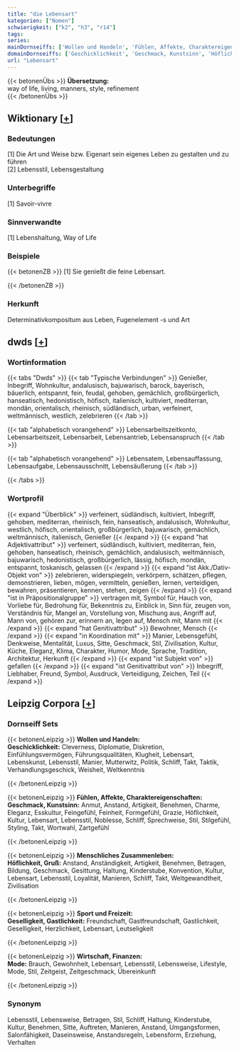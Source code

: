 ```yaml
---
title: "die Lebensart"
kategorien: ["Nomen"]
schwierigkeit: ["k2", "h3", "r14"]
tags:
series:
mainDornseiffs: ['Wollen und Handeln', 'Fühlen, Affekte, Charaktereigenschaften', 'Menschliches Zusammenleben', 'Sport und Freizeit', 'Wirtschaft, Finanzen']
domainDornseiffs: ['Geschicklichkeit', 'Geschmack, Kunstsinn', 'Höflichkeit, Gruß', 'Geselligkeit, Gastlichkeit', 'Mode']
url: "Lebensart"
---
```


{{< betonenÜbs >}}
**Übersetzung:**  
way of life, living, manners, style, refinement  
{{< /betonenÜbs >}}

## Wiktionary [[+](https://de.wiktionary.org/wiki/Lebensart)]

### Bedeutungen
[1] Die Art und Weise bzw. Eigenart sein eigenes Leben zu gestalten und zu führen  
[2] Lebensstil, Lebensgestaltung  

### Unterbegriffe
[1] Savoir-vivre  

### Sinnverwandte
[1] Lebenshaltung, Way of Life  

### Beispiele
{{< betonenZB >}}
[1] Sie genießt die feine Lebensart.  

{{< /betonenZB >}}
### Herkunft
Determinativkompositum aus Leben, Fugenelement -s und Art  



## dwds [[+](https://www.dwds.de/wb/Lebensart)]

### Wortinformation
{{< tabs "Dwds" >}}
{{< tab "Typische Verbindungen" >}}
Genießer, Inbegriff, Wohnkultur, andalusisch, bajuwarisch, barock, bayerisch, bäuerlich, entspannt, fein, feudal, gehoben, gemächlich, großbürgerlich, hanseatisch, hedonistisch, höfisch, italienisch, kultiviert, mediterran, mondän, orientalisch, rheinisch, südländisch, urban, verfeinert, weltmännisch, westlich, zelebrieren
{{< /tab >}}

{{< tab "alphabetisch vorangehend" >}}
Lebensarbeitszeitkonto, Lebensarbeitszeit, Lebensarbeit, Lebensantrieb, Lebensanspruch
{{< /tab >}}

{{< tab "alphabetisch vorangehend" >}}
Lebensatem, Lebensauffassung, Lebensaufgabe, Lebensausschnitt, Lebensäußerung
{{< /tab >}}

{{< /tabs >}}

### Wortprofil
{{< expand "Überblick" >}} verfeinert, südländisch, kultiviert, Inbegriff, gehoben, mediterran, rheinisch, fein, hanseatisch, andalusisch, Wohnkultur, westlich, höfisch, orientalisch, großbürgerlich, bajuwarisch, gemächlich, weltmännisch, italienisch, Genießer {{< /expand >}}
{{< expand "hat Adjektivattribut" >}} verfeinert, südländisch, kultiviert, mediterran, fein, gehoben, hanseatisch, rheinisch, gemächlich, andalusisch, weltmännisch, bajuwarisch, hedonistisch, großbürgerlich, lässig, höfisch, mondän, entspannt, toskanisch, gelassen {{< /expand >}}
{{< expand "ist Akk./Dativ-Objekt von" >}} zelebrieren, widerspiegeln, verkörpern, schätzen, pflegen, demonstrieren, lieben, mögen, vermitteln, genießen, lernen, verteidigen, bewahren, präsentieren, kennen, stehen, zeigen {{< /expand >}}
{{< expand "ist in Präpositionalgruppe" >}} vertragen mit, Symbol für, Hauch von, Vorliebe für, Bedrohung für, Bekenntnis zu, Einblick in, Sinn für, zeugen von, Verständnis für, Mangel an, Vorstellung von, Mischung aus, Angriff auf, Mann von, gehören zur, erinnern an, legen auf, Mensch mit, Mann mit {{< /expand >}}
{{< expand "hat Genitivattribut" >}} Bewohner, Mensch {{< /expand >}}
{{< expand "in Koordination mit" >}} Manier, Lebensgefühl, Denkweise, Mentalität, Luxus, Sitte, Geschmack, Stil, Zivilisation, Kultur, Küche, Eleganz, Klima, Charakter, Humor, Mode, Sprache, Tradition, Architektur, Herkunft {{< /expand >}}
{{< expand "ist Subjekt von" >}} gefallen {{< /expand >}}
{{< expand "ist Genitivattribut von" >}} Inbegriff, Liebhaber, Freund, Symbol, Ausdruck, Verteidigung, Zeichen, Teil {{< /expand >}}

## Leipzig Corpora [[+](https://corpora.uni-leipzig.de/en/res?word=Lebensart&corpusId=deu_newscrawl-public_2018)]

### Dornseiff Sets
{{< betonenLeipzig >}}
**Wollen und Handeln:**  
**Geschicklichkeit:** Cleverness, Diplomatie, Diskretion, Einfühlungsvermögen, Führungsqualitäten, Klugheit, Lebensart, Lebenskunst, Lebensstil, Manier, Mutterwitz, Politik, Schliff, Takt, Taktik, Verhandlungsgeschick, Weisheit, Weltkenntnis  

{{< /betonenLeipzig >}}


{{< betonenLeipzig >}}
**Fühlen, Affekte, Charaktereigenschaften:**  
**Geschmack, Kunstsinn:** Anmut, Anstand, Artigkeit, Benehmen, Charme, Eleganz, Esskultur, Feingefühl, Feinheit, Formgefühl, Grazie, Höflichkeit, Kultur, Lebensart, Lebensstil, Noblesse, Schliff, Sprechweise, Stil, Stilgefühl, Styling, Takt, Wortwahl, Zartgefühl  

{{< /betonenLeipzig >}}


{{< betonenLeipzig >}}
**Menschliches Zusammenleben:**  
**Höflichkeit, Gruß:** Anstand, Anständigkeit, Artigkeit, Benehmen, Betragen, Bildung, Geschmack, Gesittung, Haltung, Kinderstube, Konvention, Kultur, Lebensart, Lebensstil, Loyalität, Manieren, Schliff, Takt, Weltgewandtheit, Zivilisation  

{{< /betonenLeipzig >}}


{{< betonenLeipzig >}}
**Sport und Freizeit:**  
**Geselligkeit, Gastlichkeit:** Freundschaft, Gastfreundschaft, Gastlichkeit, Geselligkeit, Herzlichkeit, Lebensart, Leutseligkeit  

{{< /betonenLeipzig >}}


{{< betonenLeipzig >}}
**Wirtschaft, Finanzen:**  
**Mode:** Brauch, Gewohnheit, Lebensart, Lebensstil, Lebensweise, Lifestyle, Mode, Stil, Zeitgeist, Zeitgeschmack, Übereinkunft  

{{< /betonenLeipzig >}}

### Synonym
Lebensstil, Lebensweise, Betragen, Stil, Schliff, Haltung, Kinderstube, Kultur, Benehmen, Sitte, Auftreten, Manieren, Anstand, Umgangsformen, Salonfähigkeit, Daseinsweise, Anstandsregeln, Lebensform, Erziehung, Verhalten

